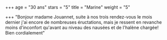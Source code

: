 +++
age = "30 ans"
stars = "5"
title = "Marine"
weight = "5"

+++
"Bonjour madame Jouannet, suite à nos trois rendez-vous le mois dernier j'ai encore de nombreuses éructations, mais je ressent en revanche moins d'inconfort qu'avant au niveau des nausées et de l'halène chargée! Bien cordialement"